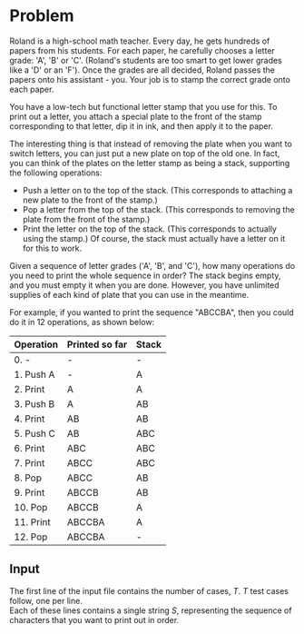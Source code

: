 # Problem

Roland is a high-school math teacher. Every day, he gets hundreds of papers from his students. For each paper, he carefully chooses a letter grade: 'A', 'B' or 'C'. (Roland's students are too smart to get lower grades like a 'D' or an 'F'). Once the grades are all decided, Roland passes the papers onto his assistant - you. Your job is to stamp the correct grade onto each paper.

You have a low-tech but functional letter stamp that you use for this. To print out a letter, you attach a special plate to the front of the stamp corresponding to that letter, dip it in ink, and then apply it to the paper.

The interesting thing is that instead of removing the plate when you want to switch letters, you can just put a new plate on top of the old one. In fact, you can think of the plates on the letter stamp as being a stack, supporting the following operations:

- Push a letter on to the top of the stack. (This corresponds to attaching a new plate to the front of the stamp.)
- Pop a letter from the top of the stack. (This corresponds to removing the plate from the front of the stamp.)
- Print the letter on the top of the stack. (This corresponds to actually using the stamp.) Of course, the stack must actually have a letter on it for this to work.

Given a sequence of letter grades ('A', 'B', and 'C'), how many operations do you need to print the whole sequence in order? The stack begins empty, and you must empty it when you are done. However, you have unlimited supplies of each kind of plate that you can use in the meantime.

For example, if you wanted to print the sequence "ABCCBA", then you could do it in 12 operations, as shown below:

| Operation | Printed so far  | Stack |
| ---       | ---             | ---   |
|0. -       | -               | -     |
|1. Push A  | -               | A     |
|2. Print   | A               | A     |
|3. Push B  | A               | AB    |
|4. Print   | AB              | AB    |
|5. Push C  | AB              | ABC   |
|6. Print   | ABC             | ABC   |
|7. Print   | ABCC            | ABC   |
|8. Pop     | ABCC            | AB    |
|9. Print   | ABCCB           | AB    |
|10. Pop    | ABCCB           | A     |
|11. Print  | ABCCBA          | A     |
|12. Pop    | ABCCBA          | -     |

## Input

The first line of the input file contains the number of cases, $T$. $T$ test cases follow, one per line.  
Each of these lines contains a single string $S$, representing the sequence of characters that you want to print out in order.
